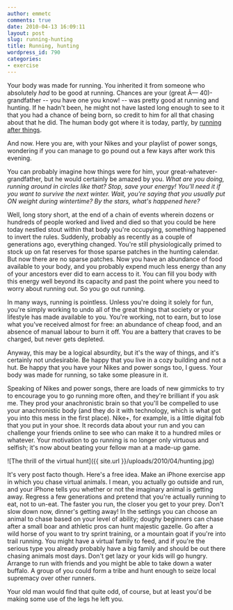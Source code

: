 ```yaml
---
author: emmetc
comments: true
date: 2010-04-13 16:09:11
layout: post
slug: running-hunting
title: Running, hunting
wordpress_id: 790
categories:
- exercise
---
```


Your body was made for running. You inherited it from someone who absolutely _had_ to be good at running. Chances are your (great Ã— 40)-grandfather -- you have one you know! -- was pretty good at running and hunting. If he hadn't been, he might not have lasted long enough to see to it that you had a chance of being born, so credit to him for all that chasing about that he did. The human body got where it is today, partly, by [running after things](http://seedmagazine.com/content/print/the_running_man_revisited/).

And now. Here you are, with your Nikes and your playlist of power songs, wondering if you can manage to go pound out a few kays after work this evening.

You can probably imagine how things were for him, your great-whatever-grandfather, but he would certainly be amazed by you. _What are you doing, running around in circles like that? Stop, save your energy! You'll need it if you want to survive the next winter. Wait, you're saying that you usually put ON weight during wintertime? By the stars, what's happened here?_

Well, long story short, at the end of a chain of events wherein dozens or hundreds of people worked and lived and died so that you could be here today nestled stout within that body you're occupying, something happened to invert the rules. Suddenly, probably as recently as a couple of generations ago, everything changed. You're still physiologically primed to stock up on fat reserves for those sparse patches in the hunting calendar. But now there are no sparse patches. Now you have an abundance of food available to your body, and you probably expend much less energy than any of your ancestors ever did to earn access to it. You can fill you body with this energy well beyond its capacity and past the point where you need to worry about running out. So you go out running.

In many ways, running is pointless. Unless you're doing it solely for fun, you're simply working to undo all of the great things that society or your lifestyle has made available to you. You're working, not to earn, but to lose what you've received almost for free: an abundance of cheap food, and an absence of manual labour to burn it off. You are a battery that craves to be charged, but never gets depleted.

Anyway, this may be a logical absurdity, but it's the way of things, and it's certainly not undesirable. Be happy that you live in a cozy building and not a hut. Be happy that you have your Nikes and power songs too, I guess. Your body was made for running, so take some pleasure in it.

Speaking of Nikes and power songs, there are loads of new gimmicks to try to encourage you to go running more often, and they're brilliant if you ask me. They prod your anachronistic brain so that you'll be compelled to use your anachronistic body (and they do it with technology, which is what got you into this mess in the first place). Nike+, for example, is a little digital fob that you put in your shoe. It records data about your run and you can challenge your friends online to see who can make it to a hundred miles or whatever. Your motivation to go running is no longer only virtuous and selfish; it's now about beating your fellow man at a made-up game.

![The thrill of the virtual hunt]({{ site.url }}/uploads/2010/04/hunting.jpg)

It's very post facto though. Here's a free idea. Make an iPhone exercise app in which you chase virtual animals. I mean, you actually go outside and run, and your iPhone tells you whether or not the imaginary animal is getting away. Regress a few generations and pretend that you're actually running to eat, not to un-eat. The faster you run, the closer you get to your prey. Don't slow down now, dinner's getting away! In the settings you can choose an animal to chase based on your level of ability; doughy beginners can chase after a small boar and athletic pros can hunt majestic gazelle. Go after a wild horse of you want to try sprint training, or a mountain goat if you're into trail running. You might have a virtual family to feed, and if you're the serious type you already probably have a big family and should be out there chasing animals most days. Don't get lazy or your kids will go hungry. Arrange to run with friends and you might be able to take down a water buffalo. A group of you could form a tribe and hunt enough to seize local supremacy over other runners.

Your old man would find that quite odd, of course, but at least you'd be making some use of the legs he left you.
